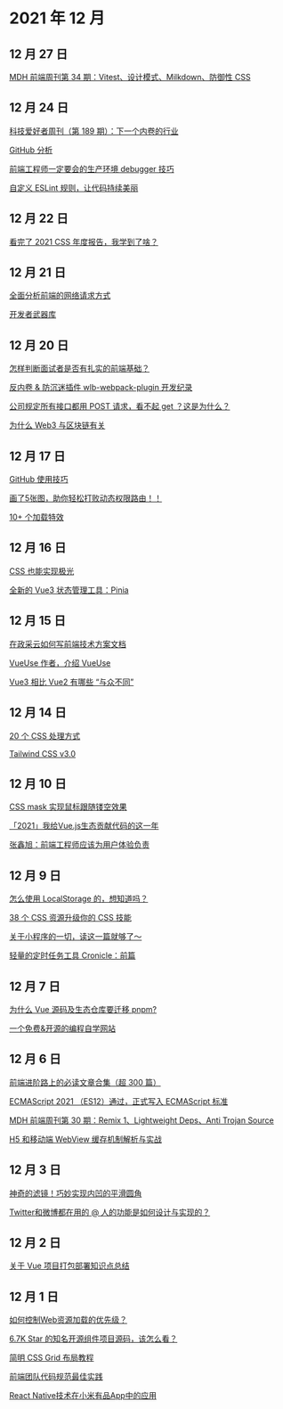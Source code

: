 # 2021 年 12 月

## 12 月 27 日

[MDH 前端周刊第 34 期：Vitest、设计模式、Milkdown、防御性 CSS](https://mp.weixin.qq.com/s/gAWqSXVeIou7NP3876Z-AA)

## 12 月 24 日

[科技爱好者周刊（第 189 期）：下一个内卷的行业](https://github.com/ruanyf/weekly/blob/master/docs/issue-189.md) <Badge type="tip" text="文章" />

[GitHub 分析](https://www.githubtrends.io) <Badge type="tip" text="工具" />

[前端工程师一定要会的生产环境 debugger 技巧](https://www.zoo.team/article/prod-debugger) <Badge type="tip" text="技术" />

[自定义 ESLint 规则，让代码持续美丽](https://www.zoo.team/article/eslint-rules) <Badge type="tip" text="技术" />

## 12 月 22 日

[看完了 2021 CSS 年度报告，我学到了啥？](https://zhuanlan.zhihu.com/p/447569936) <Badge type="tip" text="文章" />

## 12 月 21 日

[全面分析前端的网络请求方式](https://zhuanlan.zhihu.com/p/63146918) <Badge type="tip" text="技术" />

[开发者武器库](https://devtool.tech) <Badge type="tip" text="工具" />

## 12 月 20 日

[怎样判断面试者是否有扎实的前端基础？](https://juejin.cn/post/7033615049721806879) <Badge type="tip" text="文章" />

[反内卷 & 防沉迷插件 wlb-webpack-plugin 开发纪录](https://mp.weixin.qq.com/s/9cGmQoL0xM2TimDAbVlfcA) <Badge type="tip" text="文章" />

[公司规定所有接口都用 POST 请求，看不起 get ？这是为什么？](https://juejin.cn/post/7039630193882824741) <Badge type="tip" text="文章" />

[为什么 Web3 与区块链有关](https://mp.weixin.qq.com/s/3RijGDHfrjueFj8Yt7Y8oQ) <Badge type="tip" text="文章" />

## 12 月 17 日

[GitHub 使用技巧](https://mp.weixin.qq.com/s/QDVNmiP-oOoy7HI1TY5-mA) <Badge type="tip" text="文章" />

[画了5张图，助你轻松打败动态权限路由！！](https://mp.weixin.qq.com/s/5gkcLIHgn5Y1YA_Ku4xN7g) <Badge type="tip" text="技术" />

[10+ 个加载特效](https://mp.weixin.qq.com/s/7d3SMBSvrSjKLQKUJFA7Hg) <Badge type="tip" text="技术" />

## 12 月 16 日

[CSS 也能实现极光](https://mp.weixin.qq.com/s/7Fagey4EY1D3SlnyBY3eIQ) <Badge type="tip" text="技术" />

[全新的 Vue3 状态管理工具：Pinia](https://mp.weixin.qq.com/s/4B-ZzOXdYrF-Auvm_wWBVQ) <Badge type="tip" text="技术" />

## 12 月 15 日

[在政采云如何写前端技术方案文档](https://mp.weixin.qq.com/s/UYZeA3XCJzpErH5qxMRrXQ) <Badge type="tip" text="文章" />

[VueUse 作者，介绍 VueUse](https://www.bilibili.com/video/BV1x54y1V7H6) <Badge type="tip" text="视频" />

[Vue3 相比 Vue2 有哪些 “与众不同”](https://mp.weixin.qq.com/s/Jouxkt4XyCOKTnEnMbl6Ig) <Badge type="tip" text="技术" />

## 12 月 14 日

[20 个 CSS 处理方式](https://mp.weixin.qq.com/s/KijBrbRWoC-52GpmxrA_Qg) <Badge type="tip" text="技术" />

[Tailwind CSS v3.0](https://tailwindcss.com/blog/tailwindcss-v3) <Badge type="tip" text="新闻" />

## 12 月 10 日

[CSS mask 实现鼠标跟随镂空效果](https://mp.weixin.qq.com/s/Hs8AQ55VMSAqrftigP5FSA) <Badge type="tip" text="技术" />

[「2021」我给Vue.js生态贡献代码的这一年](https://zhuanlan.zhihu.com/p/441465938) <Badge type="tip" text="文章" />

[张鑫旭：前端工程师应该为用户体验负责](https://mp.weixin.qq.com/s/CoqW5x9vMN87U3h5fuEoSw) <Badge type="tip" text="文章" />

## 12 月 9 日

[怎么使用 LocalStorage 的，想知道吗？](https://mp.weixin.qq.com/s/xu2_oAV8S46j2x7A8rVQlw) <Badge type="tip" text="文章" />

[38 个 CSS 资源升级你的 CSS 技能](https://mp.weixin.qq.com/s/MhfB2ijoe7VVjt_1bHvUAA) <Badge type="tip" text="文章" />

[关于小程序的一切，读这一篇就够了～](https://mp.weixin.qq.com/s/5nQqBFFWwxtcf8S2Ba9PRA) <Badge type="tip" text="文章" />

[轻量的定时任务工具 Cronicle：前篇](https://zhuanlan.zhihu.com/p/441567469?utm_source=wechat_timeline&utm_medium=social&utm_oi=28269126615040) <Badge type="tip" text="技术" />

## 12 月 7 日

[为什么 Vue 源码及生态仓库要迁移 pnpm?](https://mp.weixin.qq.com/s/0PfyRfv23aTF2sV_RY11Fw) <Badge type="tip" text="文章" />

[一个免费&开源的编程自学网站](https://mp.weixin.qq.com/s/1Xu2INcZxeCaXyL8AVAilw) <Badge type="tip" text="文章" />

## 12 月 6 日

[前端进阶路上的必读文章合集（超 300 篇）](https://mp.weixin.qq.com/s/uIBomgyPS8sdbGeDE12_jA) <Badge type="tip" text="文章" />

[ECMAScript 2021 （ES12）通过，正式写入 ECMAScript 标准](https://mp.weixin.qq.com/s/cQnDcZF41osBhwS3Cq24ng) <Badge type="tip" text="文章" />

[MDH 前端周刊第 30 期：Remix 1、Lightweight Deps、Anti Trojan Source](https://github.com/sorrycc/weekly/blob/master/docs/issue-0030.md) <Badge type="tip" text="文章" />

[H5 和移动端 WebView 缓存机制解析与实战](https://mp.weixin.qq.com/s/qHm_dJBhVbv0pJs8Crp77w) <Badge type="tip" text="技术" />

## 12 月 3 日

[神奇的滤镜！巧妙实现内凹的平滑圆角](https://mp.weixin.qq.com/s/imKUBS6j01G0TqrdAWHrpA) <Badge type="tip" text="技术" />

[Twitter和微博都在用的 @ 人的功能是如何设计与实现的？](https://mp.weixin.qq.com/s/YP6H6CHkUd97ThDtEoXzaw) <Badge type="tip" text="技术" />

## 12 月 2 日

[关于 Vue 项目打包部署知识点总结](https://mp.weixin.qq.com/s/vrahio4n5DQW175nPpdCrw) <Badge type="tip" text="技术" />

## 12 月 1 日

[如何控制Web资源加载的优先级？](https://mp.weixin.qq.com/s/FGoSabM0QFCt2Mb1w_wimA) <Badge type="tip" text="技术" />

[6.7K Star 的知名开源组件项目源码，该怎么看？](https://mp.weixin.qq.com/s/DnP5KH4JfCghwoSjYs1nMQ) <Badge type="tip" text="技术" />

[简明 CSS Grid 布局教程](https://mp.weixin.qq.com/s/AUIGC7C_TYhDNg_ADlZ7Pg) <Badge type="tip" text="技术" />

[前端团队代码规范最佳实践](https://mp.weixin.qq.com/s/uVl-L-YB1KJdfnWPLBB7xw) <Badge type="tip" text="文章" />

[React Native技术在小米有品App中的应用](https://mp.weixin.qq.com/s/gh40dlsv4UhW6ZBoTaVFvA) <Badge type="tip" text="文章" />
